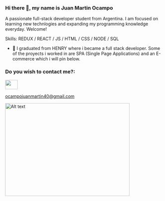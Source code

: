 ### Hi there 👋, my name is Juan Martin Ocampo



A passionate full-stack developer student from Argentina. I am focused on learning new technlogies and expanding my programming knowledge everyday. Welcome!

Skills: REDUX / REACT / JS / HTML / CSS / NODE / SQL

- 🔭 I graduated from HENRY where i became a full stack developer.
Some of the proyects i worked in are SPA (Single Page Applications) and an E-commerce which i will pin below.



<h3 align="left">Do you wish to contact me?:</h3>
<p align="left">
 

 <a href="https://www.linkedin.com/in/juan-martin-ocampo/" target="blank"><img align="center" src="https://cdn.jsdelivr.net/npm/simple-icons@3.0.1/icons/linkedin.svg" alt="" height="30" width="40" /></a>
 </p>

 ocampojuanmartin40@gmail.com



<img src="https://www.pngkey.com/png/full/162-1627423_mas-software-engineer-hob-vacancy-computer-engineer-cartoon.png" alt="Alt text"  height="300" width="400" title="Optional title">


